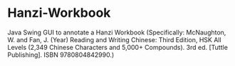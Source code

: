 # Hanzi-Workbook
Java Swing GUI to annotate a Hanzi Workbook (Specifically: McNaughton, W. and Fan, J. (Year) Reading and Writing Chinese: Third Edition, HSK All Levels (2,349 Chinese Characters and 5,000+ Compounds). 3rd ed. [Tuttle Publishing]. ISBN 9780804842990.)

